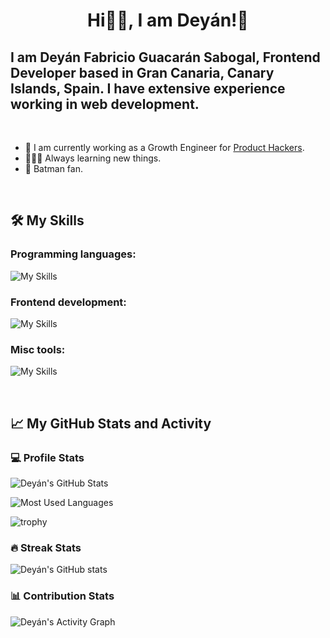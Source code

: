 <h1 align="center">Hi👋🏽, I am Deyán!🦇</h1>

<h2>I am Deyán Fabricio Guacarán Sabogal, Frontend Developer based in Gran Canaria, Canary Islands, Spain. I have extensive experience working in web development.</h2>

<br/>

- 🚀 I am currently working as a Growth Engineer for [Product Hackers](https://producthackers.com/).
- 👨🏽‍💻 Always learning new things.
- 🦇 Batman fan.

<br/>

## 🛠️ My Skills

### Programming languages:

![My Skills](https://skillicons.dev/icons?i=js,ts,php,py)

### Frontend development:

![My Skills](https://skillicons.dev/icons?i=svelte,react,redux,html,css,sass,materialui,rollupjs,jest,webflow,wordpress)

### Misc tools:

![My Skills](https://skillicons.dev/icons?i=git,github,vscode,postman)

<br/>

## 📈 My GitHub Stats and Activity

### 💻 Profile Stats

![Deyán's GitHub Stats](https://github-readme-stats.vercel.app/api?username=deyanfgsdev&theme=tokyonight&show_icons=true)

![Most Used Languages](https://github-readme-stats.vercel.app/api/top-langs/?username=deyanfgsdev&layout=compact&theme=algolia)

![trophy](https://github-profile-trophy.vercel.app/?username=deyanfgsdev&theme=onedark)

### 🔥 Streak Stats

![Deyán's GitHub stats](https://github-readme-streak-stats.herokuapp.com/?user=deyanfgsdev&theme=tokyonight)

### 📊 Contribution Stats

<img alt="Deyán's Activity Graph" src="https://github-readme-activity-graph.cyclic.app/graph/?username=deyanfgsdev&bg_color=1F222E&color=F8D866&line=F85D7F&point=FFFFFF&hide_border=true" />
